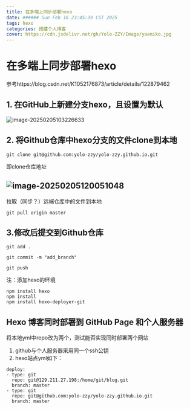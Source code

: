 ```yaml
---
title: 在多端上同步部署hexo
date: ###### Sun Feb 16 23:45:39 CST 2025
tags: hexo
categories: 搭建个人博客
cover: https://cdn.jsdelivr.net/gh/Yolo-ZZY/Image/yaemiko.jpg
---
```


# 在多端上同步部署hexo
参考https://blog.csdn.net/K1052176873/article/details/122879462
## 1. 在GitHub上新建分支hexo，且设置为默认

![image-20250205103226633](https://cdn.jsdelivr.net/gh/yolo-zzy/Image/image-20250205103226633.png)

## 2. 将Github仓库中hexo分支的文件clone到本地

```
git clone git@github.com:yolo-zzy/yolo-zzy.github.io.git
```
即clone仓库地址

![image-20250205120051048](https://cdn.jsdelivr.net/gh/yolo-zzy/Image/image-20250205120051048.png)
-------
拉取（同步？）远端仓库中的文件到本地
```
git pull origin master
```


## 3.修改后提交到Github仓库




```
git add .
```

```
git commit -m "add_branch"

```
```
git push
```

注：添加hexo的环境
```
npm install hexo
npm install
npm install hexo-deployer-git
```
## Hexo 博客同时部署到 GitHub Page 和个人服务器


将本地yml中repo改为两个，测试能否实现同时部署两个网站

1. github与个人服务器采用同一个ssh公钥
2. hexo站点yml如下：
```
deploy: 
- type: git
  repo: git@129.211.27.198:/home/git/blog.git
  branch: master
- type: git
  repo: git@github.com:yolo-zzy/yolo-zzy.github.io.git
  branch: master
```

